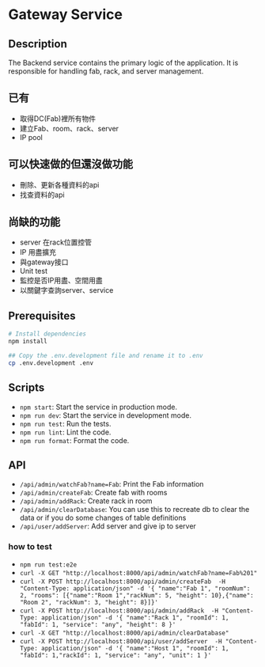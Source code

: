 # Gateway Service

## Description

The Backend service contains the primary logic of the application. It is responsible for handling fab, rack, and server management. 

## 已有

* 取得DC(Fab)裡所有物件
* 建立Fab、room、rack、server
* IP pool

## 可以快速做的但還沒做功能

* 刪除、更新各種資料的api
* 找查資料的api

## 尚缺的功能

* server 在rack位置控管
* IP 用盡擴充
* 與gateway接口
* Unit test
* 監控是否IP用盡、空間用盡
* 以關鍵字查詢server、service

## Prerequisites

```bash
# Install dependencies
npm install

## Copy the .env.development file and rename it to .env
cp .env.development .env
```

## Scripts

- `npm start`: Start the service in production mode.
- `npm run dev`: Start the service in development mode.
- `npm run test`: Run the tests.
- `npm run lint`: Lint the code.
- `npm run format`: Format the code.

## API


- `/api/admin/watchFab?name=Fab`: Print the Fab information
- `/api/admin/createFab`: Create fab with rooms
- `/api/admin/addRack`: Create rack in room 
- `/api/admin/clearDatabase`: You can use this to recreate db to clear the data or if you do some changes of table definitions
- `/api/user/addServer`: Add server and give ip to server

### how to test 

- `npm run test:e2e`
- `curl -X GET "http://localhost:8000/api/admin/watchFab?name=Fab%201"`
- `curl -X POST http://localhost:8000/api/admin/createFab  -H "Content-Type: application/json" -d '{ "name":"Fab 1", "roomNum": 2, "rooms": [{"name":"Room 1","rackNum": 5, "height": 10},{"name": "Room 2", "rackNum": 3, "height": 8}]}'`
- `curl -X POST http://localhost:8000/api/admin/addRack  -H "Content-Type: application/json" -d '{ "name":"Rack 1", "roomId": 1, "fabId": 1, "service": "any", "height": 8 }'`
- `curl -X GET "http://localhost:8000/api/admin/clearDatabase"`
- `curl -X POST http://localhost:8000/api/user/addServer  -H "Content-Type: application/json" -d '{ "name":"Host 1", "roomId": 1, "fabId": 1,"rackId": 1, "service": "any", "unit": 1 }'`